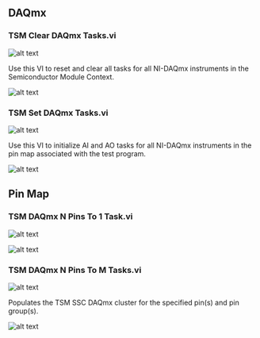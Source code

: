 ## **DAQmx**
### **TSM Clear DAQmx Tasks.vi**
![alt text](https://github.com/Mattjet27/MDforLabVIEWCode/docs/images/DAQmx/TSM%20Clear%20DAQmx%20Tasks.vic.png "TSM Clear DAQmx Tasks.vi")

Use this VI to reset and clear all tasks for all NI-DAQmx instruments in the Semiconductor Module Context.

![alt text](https://github.com/Mattjet27/MDforLabVIEWCode/docs/images/DAQmx/TSM%20Clear%20DAQmx%20Tasks.vid.png "TSM Clear DAQmx Tasks.vi")
### **TSM Set DAQmx Tasks.vi**
![alt text](https://github.com/Mattjet27/MDforLabVIEWCode/docs/images/DAQmx/TSM%20Set%20DAQmx%20Tasks.vic.png "TSM Set DAQmx Tasks.vi")

Use this VI to initialize AI and AO tasks for all NI-DAQmx instruments in the pin map associated with the test program. 

![alt text](https://github.com/Mattjet27/MDforLabVIEWCode/docs/images/DAQmx/TSM%20Set%20DAQmx%20Tasks.vid.png "TSM Set DAQmx Tasks.vi")
## **Pin Map**
### **TSM DAQmx N Pins To 1 Task.vi**
![alt text](https://github.com/Mattjet27/MDforLabVIEWCode/docs/images/DAQmx/TSM%20DAQmx%20N%20Pins%20To%201%20Task.vic.png "TSM DAQmx N Pins To 1 Task.vi")



![alt text](https://github.com/Mattjet27/MDforLabVIEWCode/docs/images/DAQmx/TSM%20DAQmx%20N%20Pins%20To%201%20Task.vid.png "TSM DAQmx N Pins To 1 Task.vi")
### **TSM DAQmx N Pins To M Tasks.vi**
![alt text](https://github.com/Mattjet27/MDforLabVIEWCode/docs/images/DAQmx/TSM%20DAQmx%20N%20Pins%20To%20M%20Tasks.vic.png "TSM DAQmx N Pins To M Tasks.vi")

Populates the TSM SSC DAQmx cluster for the specified pin(s) and pin group(s).

![alt text](https://github.com/Mattjet27/MDforLabVIEWCode/docs/images/DAQmx/TSM%20DAQmx%20N%20Pins%20To%20M%20Tasks.vid.png "TSM DAQmx N Pins To M Tasks.vi")
